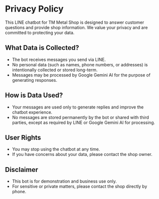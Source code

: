 # Privacy Policy

This LINE chatbot for TM Metal Shop is designed to answer customer questions and provide shop information. We value your privacy and are committed to protecting your data.

## What Data is Collected?
- The bot receives messages you send via LINE.
- No personal data (such as names, phone numbers, or addresses) is intentionally collected or stored long-term.
- Messages may be processed by Google Gemini AI for the purpose of generating responses.

## How is Data Used?
- Your messages are used only to generate replies and improve the chatbot experience.
- No messages are stored permanently by the bot or shared with third parties, except as required by LINE or Google Gemini AI for processing.

## User Rights
- You may stop using the chatbot at any time.
- If you have concerns about your data, please contact the shop owner.

## Disclaimer
- This bot is for demonstration and business use only.
- For sensitive or private matters, please contact the shop directly by phone. 